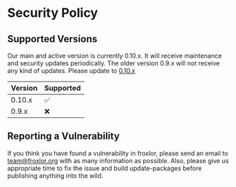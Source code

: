 # Security Policy

## Supported Versions

Our main and active version is currently 0.10.x. It will receive maintenance and security updates periodically. The older version 0.9.x will not receive any kind of updates. Please update to [0.10.x](https://github.com/Froxlor/Froxlor/wiki/Updating-Froxlor)

| Version | Supported          |
| ------- | ------------------ |
| 0.10.x  | :white_check_mark: |
|  0.9.x  | :x:                |

## Reporting a Vulnerability

If you think you have found a vulnerability in froxlor, please send an email to [team@froxlor.org](mailto:team@froxlor.org) with as many information as possible. Also, please give us appropriate time to fix the issue and build update-packages before publishing anything into the wild.

